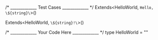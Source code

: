 /* _____________ Test Cases _____________ */
Extends<HelloWorld, `Hello, \${string}\`>()

Extends<HelloWorld, `\${string}!\`>()

/* _____________ Your Code Here _____________ */
type HelloWorld = ""
